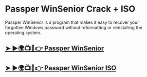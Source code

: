 # Passper WinSenior Crack + ISO

Passper WinSenior is a program that makes it easy to recover your forgotten Windows password without reformatting or reinstalling the operating system.

## [➤ ►🌍📺📱👉 Passper WinSenior](https://tinyurl.com/3hkw6bze)

## [➤ ►🌍📺📱👉 Passper WinSenior ISO](https://tinyurl.com/3hkw6bze)
